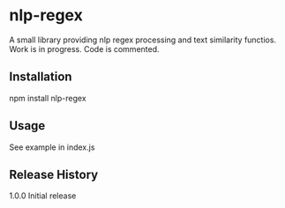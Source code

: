 nlp-regex
=========

A small library providing nlp regex processing and text similarity functios. Work is in progress. Code is commented.

## Installation

  npm install nlp-regex

## Usage

  See example in index.js

## Release History

  1.0.0 Initial release

